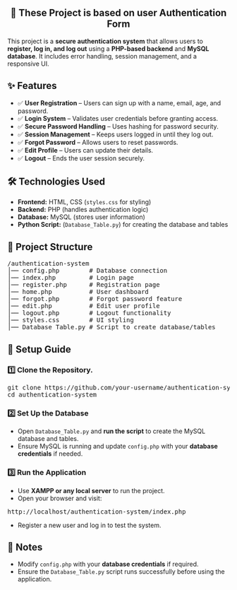 <h2 align="center">🔐 These Project is based on user Authentication Form</h2>

<p>This project is a <strong>secure authentication system</strong> that allows users to <strong>register, log in, and log out</strong> using a <strong>PHP-based backend</strong> and <strong>MySQL database</strong>. It includes error handling, session management, and a responsive UI.</p>

<h2>✨ Features</h2>
<ul>
  <li>✅ <strong>User Registration</strong> – Users can sign up with a name, email, age, and password.</li>
  <li>✅ <strong>Login System</strong> – Validates user credentials before granting access.</li>
  <li>✅ <strong>Secure Password Handling</strong> – Uses hashing for password security.</li>
  <li>✅ <strong>Session Management</strong> – Keeps users logged in until they log out.</li>
  <li>✅ <strong>Forgot Password</strong> – Allows users to reset passwords.</li>
  <li>✅ <strong>Edit Profile</strong> – Users can update their details.</li>
  <li>✅ <strong>Logout</strong> – Ends the user session securely.</li>
</ul>

<h2>🛠️ Technologies Used</h2>
<ul>
  <li><strong>Frontend:</strong> HTML, CSS (<code>styles.css</code> for styling)</li>
  <li><strong>Backend:</strong> PHP (handles authentication logic)</li>
  <li><strong>Database:</strong> MySQL (stores user information)</li>
  <li><strong>Python Script:</strong> (<code>Database_Table.py</code>) for creating the database and tables</li>
</ul>

<h2>📂 Project Structure</h2>
<pre>
/authentication-system  
│── config.php        # Database connection  
│── index.php         # Login page  
│── register.php      # Registration page  
│── home.php          # User dashboard  
│── forgot.php        # Forgot password feature  
│── edit.php          # Edit user profile  
│── logout.php        # Logout functionality  
│── styles.css        # UI styling  
│── Database_Table.py # Script to create database/tables  
</pre>

<h2>🚀 Setup Guide</h2>

<h3>1️⃣ Clone the Repository.</h3>
<pre>
git clone https://github.com/your-username/authentication-system.git
cd authentication-system
</pre>

<h3>2️⃣ Set Up the Database</h3>
<ul>
  <li>Open <code>Database_Table.py</code> and <strong>run the script</strong> to create the MySQL database and tables.</li>
  <li>Ensure MySQL is running and update <code>config.php</code> with your <strong>database credentials</strong> if needed.</li>
</ul>

<h3>3️⃣ Run the Application</h3>
<ul>
  <li>Use <strong>XAMPP or any local server</strong> to run the project.</li>
  <li>Open your browser and visit:</li>
</ul>
<pre>http://localhost/authentication-system/index.php</pre>
<ul>
  <li>Register a new user and log in to test the system.</li>
</ul>

<h2>📌 Notes</h2>
<ul>
  <li>Modify <code>config.php</code> with your <strong>database credentials</strong> if required.</li>
  <li>Ensure the <code>Database_Table.py</code> script runs successfully before using the application.</li>
</ul>
